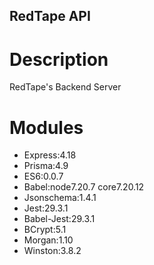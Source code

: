 ## RedTape API

# Description
RedTape's Backend Server

# Modules
- Express:4.18
- Prisma:4.9
- ES6:0.0.7
- Babel:node7.20.7 core7.20.12
- Jsonschema:1.4.1
- Jest:29.3.1
- Babel-Jest:29.3.1
- BCrypt:5.1
- Morgan:1.10
- Winston:3.8.2
